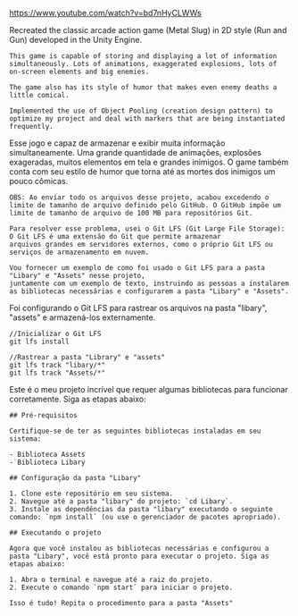 https://www.youtube.com/watch?v=bd7nHyCLWWs

Recreated the classic arcade action game (Metal Slug) in 2D style (Run and Gun) developed in the Unity Engine.

    This game is capable of storing and displaying a lot of information simultaneously. Lots of animations, exaggerated explosions, lots of on-screen elements and big enemies.

    The game also has its style of humor that makes even enemy deaths a little comical.

    Implemented the use of Object Pooling (creation design pattern) to optimize my project and deal with markers that are being instantiated frequently.

Esse jogo e capaz de armazenar e exibir muita informação simultaneamente. Uma grande quantidade de animações, explosões exageradas, muitos elementos em tela e grandes inimigos. O game também conta com seu estilo de humor que torna até as mortes dos inimigos um pouco cômicas.

    OBS: Ao enviar todo os arquivos desse projeto, acabou excedendo o limite de tamanho de arquivo definido pelo GitHub. O GitHub impõe um limite de tamanho de arquivo de 100 MB para repositórios Git.

    Para resolver esse problema, usei o Git LFS (Git Large File Storage):  
    O Git LFS é uma extensão do Git que permite armazenar 
    arquivos grandes em servidores externos, como o próprio Git LFS ou serviços de armazenamento em nuvem. 

    Vou fornecer um exemplo de como foi usado o Git LFS para a pasta "Libary" e "Assets" nesse projeto, 
    juntamente com um exemplo de texto, instruindo as pessoas a instalarem as bibliotecas necessárias e configurarem a pasta "Libary" e "Assets". 

Foi configurando o Git LFS para rastrear os arquivos na pasta "libary", "assets" e armazená-los externamente. 

    //Inicializar o Git LFS
    git lfs install 

    //Rastrear a pasta "Library" e "assets" 
    git lfs track "libary/*" 
    git lfs track "Assets/*" 
    
Este é o meu projeto incrível que requer algumas bibliotecas para funcionar corretamente. Siga as etapas abaixo:

    ## Pré-requisitos

    Certifique-se de ter as seguintes bibliotecas instaladas em seu sistema:

    - Biblioteca Assets
    - Biblioteca Libary

    ## Configuração da pasta "Libary"

    1. Clone este repositório em seu sistema.
    2. Navegue até a pasta "libary" do projeto: `cd Libary`.
    3. Instale as dependências da pasta "libary" executando o seguinte comando: `npm install` (ou use o gerenciador de pacotes apropriado).

    ## Executando o projeto

    Agora que você instalou as bibliotecas necessárias e configurou a pasta "Libary", você está pronto para executar o projeto. Siga as etapas abaixo:

    1. Abra o terminal e navegue até a raiz do projeto.
    2. Execute o comando `npm start` para iniciar o projeto.

    Isso é tudo! Repita o procedimento para a pasta "Assets"
    
    

 
 
   
 
 
